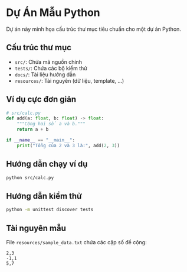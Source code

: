 # Dự Án Mẫu Python

Dự án này minh họa cấu trúc thư mục tiêu chuẩn cho một dự án Python.

## Cấu trúc thư mục

- `src/`: Chứa mã nguồn chính
- `tests/`: Chứa các bộ kiểm thử
- `docs/`: Tài liệu hướng dẫn
- `resources/`: Tài nguyên (dữ liệu, template, ...)

## Ví dụ cực đơn giản

```python
# src/calc.py
def add(a: float, b: float) -> float:
    """Cộng hai số a và b."""
    return a + b

if __name__ == "__main__":
    print("Tổng của 2 và 3 là:", add(2, 3))
```

## Hướng dẫn chạy ví dụ

```bash
python src/calc.py
```

## Hướng dẫn kiểm thử

```bash
python -m unittest discover tests
```

## Tài nguyên mẫu

File `resources/sample_data.txt` chứa các cặp số để cộng:

```
2,3
-1,1
5,7
``` 